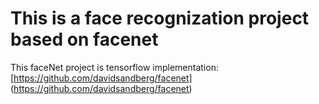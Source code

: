# This is a face recognization project based on facenet
This faceNet project is tensorflow implementation:[https://github.com/davidsandberg/facenet] (https://github.com/davidsandberg/facenet)


